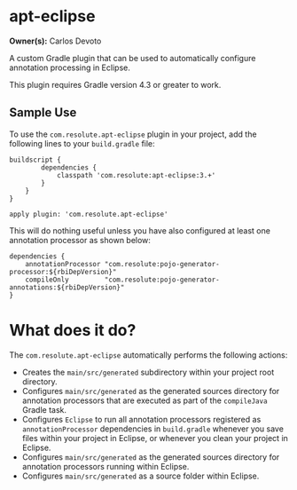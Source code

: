 # apt-eclipse

**Owner(s):** Carlos Devoto

A custom Gradle plugin that can be used to automatically configure annotation processing in Eclipse. 

This plugin requires Gradle version 4.3 or greater to work.

## Sample Use

To use the ``com.resolute.apt-eclipse`` plugin in your project, add the following lines to your ``build.gradle`` file:

```
buildscript {
        dependencies {
            classpath 'com.resolute:apt-eclipse:3.+'
        }
    }
}

apply plugin: 'com.resolute.apt-eclipse'
```

This will do nothing useful unless you have also configured at least one annotation processor as shown below:

```
dependencies {
    annotationProcessor "com.resolute:pojo-generator-processor:${rbiDepVersion}"
    compileOnly         "com.resolute:pojo-generator-annotations:${rbiDepVersion}"
}
```

# What does it do?

The ``com.resolute.apt-eclipse`` automatically performs the following actions:

  * Creates the ``main/src/generated`` subdirectory within your project root directory.
  * Configures ``main/src/generated`` as the generated sources directory for annotation processors that are executed as part of the ``compileJava`` Gradle task.
  * Configures ``Eclipse`` to run all annotation processors registered as ``annotationProcessor`` dependencies in ``build.gradle`` whenever you save files within your project in Eclipse, or whenever you clean your project in Eclipse.
  * Configures ``main/src/generated`` as the generated sources directory for annotation processors running within Eclipse.
  * Configures ``main/src/generated`` as a source folder within Eclipse.




